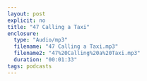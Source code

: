 ```yaml
---
layout: post
explicit: no
title: "47 Calling a Taxi"
enclosure:
  type: "Audio/mp3"
  filename: "47 Calling a Taxi.mp3"
  filename2: "47%20Calling%20a%20Taxi.mp3"
  duration: "00:01:33"
tags: podcasts
---
```


